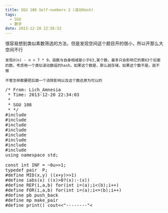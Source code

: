 ```yaml
---
title: SGU 108 Self-numbers 2 (滚动Hash)
tags:
  - SGU
  - 数学
date: 2013-12-20 22:56:53
---
```


很容易想到类似素数筛选的方法，但是发现空间这个题目开的很小，所以开那么大空间不行

	发现d(n) - n < 7 * 9，函数与自身相减是小于63,某个数，最多只会影响它的第63个后面的数，考虑用一个类似滚动数组的hash，如果这个数是，那么就存储，如果这个数不是。就不做

	不管怎样都要把后面一个消除影响以及这个数还原为可以的

<pre class="brush:cpp">
/* From: Lich_Amnesia
 * Time: 2013-12-20 22:34:03
 *
 * SGU 108
 * */
#include <iostream>
#include <cstdio>
#include <algorithm>
#include <cstring>
#include <cmath>
#include <queue>
#include <set>
#include <vector>
using namespace std;

const int INF = ~0u>>1;
typedef pair <int,int> P;
#define MID(x,y) ((x+y)>>1)
#define iabs(x) ((x)>0?(x):-(x))
#define REP(i,a,b) for(int i=(a);i<(b);i++)
#define FOR(i,a,b) for(int i=(a);i<=(b);i++)
#define pb push_back
#define mp make_pair
#define print() cout<<"--------"<<endl
#define maxn 5010

struct node{
	int id,ans,val;
}num[maxn];

bool cmp(node a,node b){
	return a.val < b.val;
}

int val[10010];
bool vis[66];
int ans[maxn];
int main(){
	int n,k;
	scanf("%d%d", &n, &k);
	for (int i = 0; i < k; i++){
		scanf("%d", &num[i].val);
		num[i].id = i;
	}
	int len = 0;
	int now = 0;
	sort(num,num + k,cmp);

	//求d(n)的数字部分的和
	for (int i = 1; i <= 10000; i ++){
		val[i] = val[i /10] + i % 10;
	}
	memset(vis,1,sizeof(vis));

	for (int i = 1; i <= n; i ++){
		if (vis[i % 63]){
			len ++;
			while (num[now].val == len){
				ans[num[now++].id] = i;
			}
		}

		vis[i % 63] = 1;

		int next = i + val[i / 10000] + val[i % 10000];
		vis[next % 63] = 0;

	}
	cout << len << endl;
	for (int i = 0; i < now; i++){
		if (i) printf(" ");
		printf("%d", ans[i]);
	}
	cout << endl;
	return 0;
}
</pre>

	 